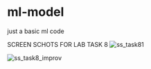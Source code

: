 # ml-model
just a basic ml code

SCREEN SCHOTS FOR LAB TASK 8 
![ss_task81](https://github.com/MALIKABDULLAHAWAN/ml-model/assets/131896316/8b24f83b-da56-4fbf-bf6f-badc102a8e70)

![ss_task8_improv](https://github.com/MALIKABDULLAHAWAN/ml-model/assets/131896316/003e65e9-93fb-4379-b839-b35228aa03e5)
